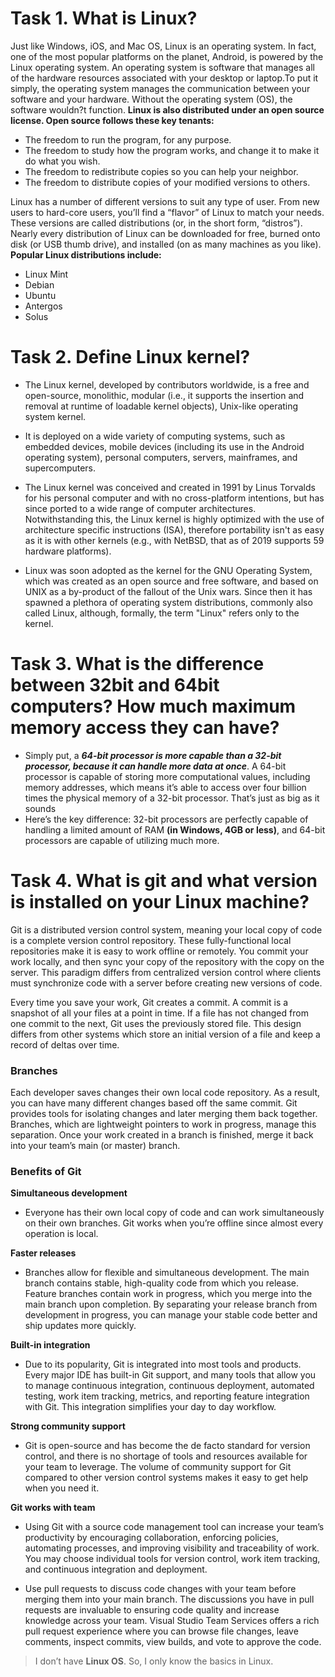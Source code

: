 # Task 1. What is Linux?
Just like Windows, iOS, and Mac OS, Linux is an operating system. In fact, one of the most popular platforms on the planet, Android, is powered by the Linux operating system. An operating system is software that manages all of the hardware resources associated with your desktop or laptop.To put it simply, the operating system manages the communication between your software and your hardware. Without the operating system (OS), the software wouldn?t function.
**Linux is also distributed under an open source license. Open source follows these key tenants:**
- The freedom to run the program, for any purpose.
- The freedom to study how the program works, and change it to make it do what you wish.
- The freedom to redistribute copies so you can help your neighbor.
- The freedom to distribute copies of your modified versions to others.

Linux has a number of different versions to suit any type of user. From new users to hard-core users, you’ll find a “flavor” of Linux to match your needs. These versions are called distributions (or, in the short form, “distros”). Nearly every distribution of Linux can be downloaded for free, burned onto disk (or USB thumb drive), and installed (on as many machines as you like).
**Popular Linux distributions include:**
- Linux Mint
- Debian
- Ubuntu
- Antergos
- Solus

# Task 2. Define Linux kernel?
- The Linux kernel, developed by contributors worldwide, is a free and open-source, monolithic, modular (i.e., it supports the insertion and removal at runtime of loadable kernel objects), Unix-like operating system kernel.

- It is deployed on a wide variety of computing systems, such as embedded devices, mobile devices (including its use in the Android operating system), personal computers, servers, mainframes, and supercomputers.

- The Linux kernel was conceived and created in 1991 by Linus Torvalds for his personal computer and with no cross-platform intentions, but has since ported to a wide range of computer architectures. Notwithstanding this, the Linux kernel is highly optimized with the use of architecture specific instructions (ISA), therefore portability isn't as easy as it is with other kernels (e.g., with NetBSD, that as of 2019 supports 59 hardware platforms).

- Linux was soon adopted as the kernel for the GNU Operating System, which was created as an open source and free software, and based on UNIX as a by-product of the fallout of the Unix wars. Since then it has spawned a plethora of operating system distributions, commonly also called Linux, although, formally, the term "Linux" refers only to the kernel.

# Task 3.  What is the difference between 32bit and 64bit computers? How much maximum memory access they can have?
- Simply put, a ***64-bit processor is more capable than a 32-bit processor, because it can handle more data at once***. A 64-bit processor is capable of storing more computational values, including memory addresses, which means it’s able to access over four billion times the physical memory of a 32-bit processor. That’s just as big as it sounds
- Here’s the key difference: 32-bit processors are perfectly capable of handling a limited amount of RAM **(in Windows, 4GB or less)**, and 64-bit processors are capable of utilizing much more.
# Task 4. What is git and what version is installed on your Linux machine?
Git is a distributed version control system, meaning your local copy of code is a complete version control repository. These fully-functional local repositories make it is easy to work offline or remotely. You commit your work locally, and then sync your copy of the repository with the copy on the server. This paradigm differs from centralized version control where clients must synchronize code with a server before creating new versions of code.

Every time you save your work, Git creates a commit. A commit is a snapshot of all your files at a point in time. If a file has not changed from one commit to the next, Git uses the previously stored file. This design differs from other systems which store an initial version of a file and keep a record of deltas over time.

### Branches

Each developer saves changes their own local code repository. As a result, you can have many different changes based off the same commit. Git provides tools for isolating changes and later merging them back together. Branches, which are lightweight pointers to work in progress, manage this separation. Once your work created in a branch is finished, merge it back into your team’s main (or master) branch.

### Benefits of Git

**Simultaneous development**

- Everyone has their own local copy of code and can work simultaneously on their own branches. Git works when you’re offline since almost every operation is local.

**Faster releases**

- Branches allow for flexible and simultaneous development. The main branch contains stable, high-quality code from which you release. Feature branches contain work in progress, which you merge into the main branch upon completion. By separating your release branch from development in progress, you can manage your stable code better and ship updates more quickly.

**Built-in integration**

- Due to its popularity, Git is integrated into most tools and products. Every major IDE has built-in Git support, and many tools that allow you to manage continuous integration, continuous deployment, automated testing, work item tracking, metrics, and reporting feature integration with Git. This integration simplifies your day to day workflow.

**Strong community support**

- Git is open-source and has become the de facto standard for version control, and there is no shortage of tools and resources available for your team to leverage. The volume of community support for Git compared to other version control systems makes it easy to get help when you need it.

**Git works with team**

- Using Git with a source code management tool can increase your team’s productivity by encouraging collaboration, enforcing policies, automating processes, and improving visibility and traceability of work. You may choose individual tools for version control, work item tracking, and continuous integration and deployment.

- Use pull requests to discuss code changes with your team before merging them into your main branch. The discussions you have in pull requests are invaluable to ensuring code quality and increase knowledge across your team. Visual Studio Team Services offers a rich pull request experience where you can browse file changes, leave comments, inspect commits, view builds, and vote to approve the code.
> I don’t have **Linux OS**. So, I only know the basics in Linux. 

